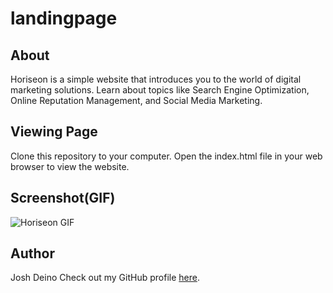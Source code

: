 # landingpage

## About
Horiseon is a simple website that introduces you to the world of digital marketing solutions. Learn about topics like Search Engine Optimization, Online Reputation Management, and Social Media Marketing.

## Viewing Page
Clone this repository to your computer.
Open the index.html file in your web browser to view the website.

## Screenshot(GIF)
![Horiseon GIF](./assets/images/landing-page.gif)

## Author
Josh Deino
Check out my GitHub profile [here](https://github.com/jdeino).
